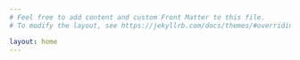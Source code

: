 ```yaml
---
# Feel free to add content and custom Front Matter to this file.
# To modify the layout, see https://jekyllrb.com/docs/themes/#overriding-theme-defaults

layout: home
---
```


<canvas id="growthFactorChart"></canvas>

<canvas id="totalCases"></canvas>

<canvas id="newCases"></canvas>

<canvas id="infectedResolvedDeaths"></canvas>
